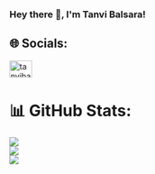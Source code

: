 ### Hey there 👋, I'm Tanvi Balsara!


## 🌐 Socials:
<a href="https://www.linkedin.com/in/tanvi-balsara-6480aa265/" target="blank"><img align="center" src="https://raw.githubusercontent.com/rahuldkjain/github-profile-readme-generator/master/src/images/icons/Social/linked-in-alt.svg" alt="tanvibalsara" height="30" width="40" /></a>


# 📊 GitHub Stats:
![](https://github-readme-stats.vercel.app/api?username=tanvi-balsara&theme=dark&hide_border=false&include_all_commits=false&count_private=false)<br/>
![](https://github-readme-streak-stats.herokuapp.com/?user=tanvi-balsara&theme=dark&hide_border=false)<br/>
![](https://github-readme-stats.vercel.app/api/top-langs/?username=tanvi-balsara&theme=dark&hide_border=false&include_all_commits=false&count_private=false&layout=compact)
